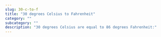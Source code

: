 ```yaml
---
slug: 30-c-to-f
title: "30 degrees Celsius to Fahrenheit"
category: ""
subcategory: ""
description: "30 degrees Celsius are equal to 86 degrees Fahrenheit:"
---
```


